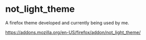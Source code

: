 # not_light_theme
A firefox theme developed and currently being used by me.

https://addons.mozilla.org/en-US/firefox/addon/not_light_theme/